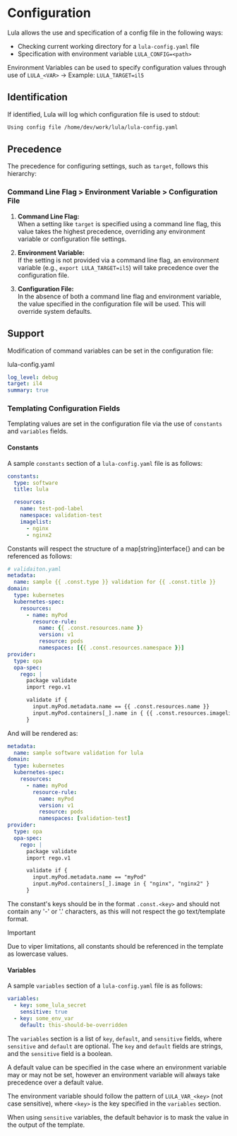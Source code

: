 # Configuration

Lula allows the use and specification of a config file in the following ways:
- Checking current working directory for a `lula-config.yaml` file
- Specification with environment variable `LULA_CONFIG=<path>`

Environment Variables can be used to specify configuration values through use of `LULA_<VAR>` -> Example: `LULA_TARGET=il5` 

## Identification

If identified, Lula will log which configuration file is used to stdout:
```bash
Using config file /home/dev/work/lula/lula-config.yaml
```

## Precedence

The precedence for configuring settings, such as `target`, follows this hierarchy:

### **Command Line Flag > Environment Variable > Configuration File**

1. **Command Line Flag:**  
   When a setting like `target` is specified using a command line flag, this value takes the highest precedence, overriding any environment variable or configuration file settings.

2. **Environment Variable:**  
   If the setting is not provided via a command line flag, an environment variable (e.g., `export LULA_TARGET=il5`) will take precedence over the configuration file.

3. **Configuration File:**  
   In the absence of both a command line flag and environment variable, the value specified in the configuration file will be used. This will override system defaults.

## Support

Modification of command variables can be set in the configuration file:

lula-config.yaml
```yaml
log_level: debug
target: il4
summary: true
```

### Templating Configuration Fields

Templating values are set in the configuration file via the use of `constants` and `variables` fields.

#### Constants

A sample `constants` section of a `lula-config.yaml` file is as follows:

```yaml
constants:
  type: software
  title: lula

  resources:
    name: test-pod-label
    namespace: validation-test
    imagelist:
      - nginx
      - nginx2
```

Constants will respect the structure of a map[string]interface{} and can be referenced as follows:

```yaml
# validaiton.yaml
metadata:
  name: sample {{ .const.type }} validation for {{ .const.title }}
domain:
  type: kubernetes
  kubernetes-spec:
    resources:
      - name: myPod
        resource-rule:
          name: {{ .const.resources.name }}
          version: v1
          resource: pods
          namespaces: [{{ .const.resources.namespace }}]
provider:
  type: opa
  opa-spec:
    rego: |
      package validate
      import rego.v1

      validate if {
        input.myPod.metadata.name == {{ .const.resources.name }}
        input.myPod.containers[_].name in { {{ .const.resources.imagelist | concatToRegoList }} }
      }
```

And will be rendered as:
```yaml
metadata:
  name: sample software validation for lula
domain:
  type: kubernetes
  kubernetes-spec:
    resources:
      - name: myPod
        resource-rule:
          name: myPod
          version: v1
          resource: pods
          namespaces: [validation-test]
provider:
  type: opa
  opa-spec:
    rego: |
      package validate
      import rego.v1

      validate if {
        input.myPod.metadata.name == "myPod"
        input.myPod.containers[_].image in { "nginx", "nginx2" }
      }
```

The constant's keys should be in the format `.const.<key>` and should not contain any '-' or '.' characters, as this will not respect the go text/template format. 

> [!IMPORTANT]
> Due to viper limitations, all constants should be referenced in the template as lowercase values.

#### Variables

A sample `variables` section of a `lula-config.yaml` file is as follows:

```yaml
variables:
  - key: some_lula_secret
    sensitive: true
  - key: some_env_var
    default: this-should-be-overridden
```

The `variables` section is a list of `key`, `default`, and `sensitive` fields, where `sensitive` and `default` are optional. The `key` and `default` fields are strings, and the `sensitive` field is a boolean.

A default value can be specified in the case where an environment variable may or may not be set, however an environment variable will always take precedence over a default value.

The environment variable should follow the pattern of `LULA_VAR_<key>` (not case sensitive), where `<key>` is the key specified in the `variables` section.

When using `sensitive` variables, the default behavior is to mask the value in the output of the template.